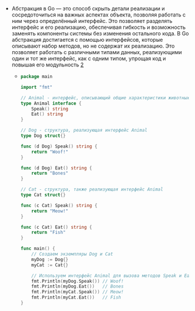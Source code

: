 - Абстракция в Go — это способ скрыть детали реализации и сосредоточиться на важных аспектах объекта, позволяя работать с ним через определённый интерфейс. Это позволяет разделять интерфейс и его реализацию, обеспечивая гибкость и возможность заменять компоненты системы без изменения остального кода. В Go абстракция достигается с помощью интерфейсов, которые описывают набор методов, но не содержат их реализацию. Это позволяет работать с различными типами данных, реализующими один и тот же интерфейс, как с одним типом, упрощая код и повышая его модульность [2](https://habr.com/ru/articles/450386/)
	- ```go
	  package main
	  
	  import "fmt"
	  
	  // Animal - интерфейс, описывающий общие характеристики животных
	  type Animal interface {
	      Speak() string
	      Eat() string
	  }
	  
	  // Dog - структура, реализующая интерфейс Animal
	  type Dog struct{}
	  
	  func (d Dog) Speak() string {
	      return "Woof!"
	  }
	  
	  func (d Dog) Eat() string {
	      return "Bones"
	  }
	  
	  // Cat - структура, также реализующая интерфейс Animal
	  type Cat struct{}
	  
	  func (c Cat) Speak() string {
	      return "Meow!"
	  }
	  
	  func (c Cat) Eat() string {
	      return "Fish"
	  }
	  
	  func main() {
	      // Создаем экземпляры Dog и Cat
	      myDog := Dog{}
	      myCat := Cat{}
	  
	      // Используем интерфейс Animal для вызова методов Speak и Eat
	      fmt.Println(myDog.Speak()) // Woof!
	      fmt.Println(myDog.Eat())   // Bones
	      fmt.Println(myCat.Speak()) // Meow!
	      fmt.Println(myCat.Eat())   // Fish
	  }
	  ```